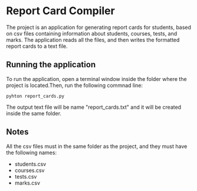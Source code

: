 # Report Card Compiler

The project is an application for generating report cards for students, based on csv files containing information about students, courses, tests, and marks. The application reads all the files, and then writes the formatted report cards to a text file.

## Running the application

To run the application, open a terminal window inside the folder where the project is located.Then, run the following commnad line:

```
pyhton report_cards.py
```

The output text file will be name "report_cards.txt" and it will be created inside the same folder.

## Notes

All the csv files must in the same folder as the project, and they must have the following names:
* students.csv
* courses.csv
* tests.csv
* marks.csv
